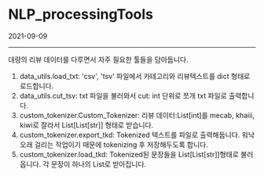 # NLP_processingTools
2021-09-09
****

대량의 리뷰 데이터를 다루면서 자주 필요한 툴들을 담아둡니다.  
1. data_utils.load_txt: 'csv', 'tsv' 파일에서 카테고리와 리뷰텍스트를 dict 형태로 로드합니다.
2. data_utils.cut_tsv: txt 파일을 불러와서 cut: int 단위로 쪼개 txt 파일로 출력합니다.
3. custom_tokenizer.Custom_Tokenizer: 리뷰 데이터:List[int]를 mecab, khaiii, kiwi로 잘라서 List[List[str]] 형태로 받습니다.
4. custom_tokenizer.export_tkd: Tokenized 텍스트를 파일로 출력해둡니다. 워낙 오래 걸리는 작업이기 때문에 tokenizing 후 저장해두도록 합니다.
5. custom_tokenizer.load_tkd: Tokenized된 문장들을 List[List[str]]형태로 불러옵니다. 각 문장이 하나의 List로 받아집니다.
